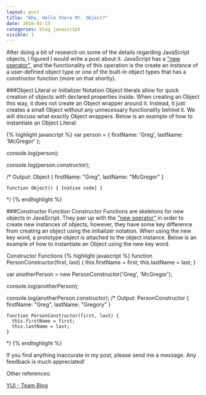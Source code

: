 ```yaml
---
layout: post
title: "Why, Hello there Mr. Object?"
date: 2016-01-15
categories: blog javascript
visible: 1
---
```

After doing a bit of research on some of the details regarding JavaScript objects, I figured I would write a post about it. JavaScript has a ["new operator"][MDN - Object], and the functionality of this operation is the create an instance of a user-defined object type or one of the built-in object types that has a constructor function (more on that shortly).

###Object Literal or Initializer Notation
Object literals allow for quick creation of objects with declared properties inside. When creating an Object this way, it does not create an Object wrapper around it. Instead, it just creates a small Object without any unnecessary functionality behind it. We will discuss what exactly Object wrappers. Below is an example of how to instantiate an Object Literal:

{% highlight javascript %}
var person = {
    firstName: 'Greg',
    lastName: 'McGregor'
};

console.log(person);

console.log(person.constructor);

/*
  Output:
    Object {
      firstName: "Greg",
      lastName: "McGregor"
    }

    function Object() { [native code] }
*/
{% endhighlight %}

###Constructor Function
Constructor Functions are skeletons for new objects in JavaScript. They pair up with the ["new operator"][MDN - Object] in order to create new instances of objects; however, they have some key difference from creating an object using the initializer notation. When using the new key word, a prototype object is attached to the object instance. Below is an example of how to instantiate an Object using the new key word.

Constructor Functions
{% highlight javascript %}
function PersonConstructor(first, last) {
    this.firstName = first;
    this.lastName = last;
}

var anotherPerson = new PersonConstructor('Greg', 'McGregor');

console.log(anotherPerson);

console.log(anotherPerson.constructor);
/*
  Output:
    PersonConstructor {
      firstName: "Greg",
      lastName: "Gregory"
    }

    function PersonConstructor(first, last) {
      this.firstName = first;
      this.lastName = last;
    }
*/
{% endhighlight %}


If you find anything inaccurate in my post, please send me a message. Any feedback is much appreciated!


Other references:

[YUI - Team Blog][yuiblog]

[MDN - New Operator]:   https://developer.mozilla.org/en-US/docs/Web/JavaScript/Reference/Operators/new
[MDN - Object]:         https://developer.mozilla.org/en-US/docs/Web/JavaScript/Reference/Global_Objects/Object
[yuiblog]:              http://yuiblog.com/blog/2006/11/13/javascript-we-hardly-new-ya/
